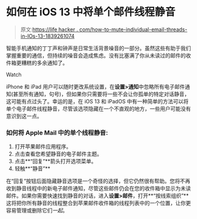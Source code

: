 # 如何在 iOS 13 中将单个邮件线程静音

> 原文:[https://life hacker . com/how-to-mute-individual-email-threads-in-IOs-13-1839261074](https://lifehacker.com/how-to-mute-individual-email-threads-in-ios-13-1839261074)

智能手机通知的丁丁声和钟声是日常生活背景噪音的一部分。虽然这些有助于我们掌握重要的通信，但持续的噪音会造成焦虑。没有比塞满了你从未读过的邮件的收件箱更糟糕的多余通知了。

Watch

iPhone 和 iPad 用户可以随时更改系统设置，在**设置>通知**中忽略所有电子邮件通知(甚至所有通知，句号)，但如果你只需要将一些不会让你孤单的特定对话静音，这可能有点过头了。幸运的是，在 iOS 13 和 iPadOS 中有一种简单的方法可以将单个电子邮件线程静音，尽管该选项隐藏在一个不直观的地方，一些用户可能没有意识到这一点。

### 如何将 Apple Mail 中的单个线程静音:

1.  打开苹果邮件应用程序。
2.  点击查看您希望静音的电子邮件主题。
3.  点击**“回复”**箭头打开选项菜单。
4.  轻触**“静音”**

在“回复”按钮后面隐藏静音选项是一个奇怪的选择，但它仍然很有帮助。您将不再收到静音线程中的新电子邮件通知，尽管这些邮件仍会在您的收件箱中显示为未读邮件。如果你需要快速找到静音的对话，进入**设置>邮件**，打开**“按线索组织”**这将把你所有静音的线程整合到苹果邮件收件箱的线程列表中的一个位置，让你更容易管理或删除它们*一起*。
